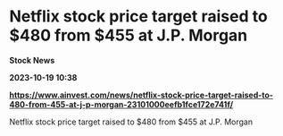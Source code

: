 # Netflix stock price target raised to $480 from $455 at J.P. Morgan
**Stock News**

**2023-10-19 10:38**

**https://www.ainvest.com/news/netflix-stock-price-target-raised-to-480-from-455-at-j-p-morgan-23101000eefb1fce172e741f/**

Netflix stock price target raised to $480 from $455 at J.P. Morgan
